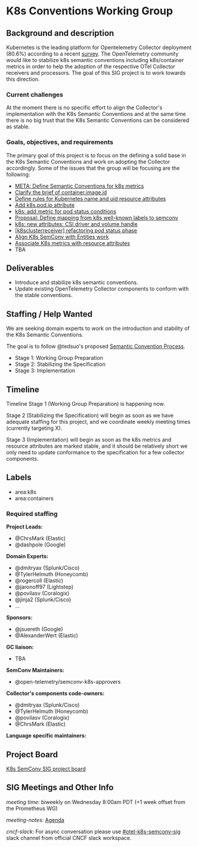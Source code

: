 # K8s Conventions Working Group

## Background and description

Kubernetes is the leading platform for Opentelemetry Collector deployment (80.6%) according
to a recent [survey](https://opentelemetry.io/blog/2024/otel-collector-survey/#otel-components-usage).
The OpenTelemetry community would like to stabilize k8s semantic conventions including k8s/container metrics
in order to help the adoption of the respective OTel Collector receivers and processors.
The goal of this SIG project is to work towards this direction.

### Current challenges

At the moment there is no specific effort to align the Collector's implementation with
the K8s Semantic Conventions and at the same time there is no big trust that the K8s Semantic Conventions
can be considered as stable.

### Goals, objectives, and requirements

The primary goal of this project is to focus on the defining a solid base in the K8s Semantic Conventions
and work on adopting the Collector accordingly. Some of the issues that the group will be focusing are the following:

* [META: Define Semantic Conventions for k8s metrics](https://github.com/open-telemetry/semantic-conventions/issues/1032)
* [Clarify the brief of container.image.id](https://github.com/open-telemetry/semantic-conventions/issues/1236)
* [Define rules for Kubernetes name and uid resource attributes](https://github.com/open-telemetry/semantic-conventions/issues/430)
* [Add k8s.pod.ip attribute](https://github.com/open-telemetry/semantic-conventions/issues/1160)
* [k8s: add metric for pod status conditions](https://github.com/open-telemetry/semantic-conventions/issues/1398)
* [Proposal: Define mapping from k8s well-known labels to semconv](https://github.com/open-telemetry/semantic-conventions/issues/236)
* [k8s: new attributes: CSI driver and volume handle](https://github.com/open-telemetry/semantic-conventions/issues/1119)
* [[k8sclusterreceiver] refactoring pod status phase](https://github.com/open-telemetry/opentelemetry-collector-contrib/issues/24425)
* [Align K8s SemConv with Entities work](https://github.com/open-telemetry/semantic-conventions/issues/1420)
* [Associate K8s metrics with resource attributes](https://github.com/open-telemetry/semantic-conventions/issues/1421)
* TBA

## Deliverables

* Introduce and stabilize k8s semantic conventions.
* Update existing OpenTelemetry Collector components to conform with the stable conventions.

## Staffing / Help Wanted

We are seeking domain experts to work on the introduction and stability of the K8s Semantic Conventions.

The goal is to follow @tedsuo's proposed [Semantic Convention Process](https://docs.google.com/document/d/1ghvajKaipiNZso3fDtyNxU7x1zx0_Eyd02OGpMGEpLE/edit#heading=h.xc2ft2cddhny).

- Stage 1: Working Group Preparation
- Stage 2: Stabilizing the Specification
- Stage 3: Implementation

## Timeline

Timeline
Stage 1 (Working Group Preparation) is happening now.

Stage 2 (Stabilizing the Specification) will begin as soon as we have adequate
staffing for this project, and we coordinate weekly
meeting times (currently targeting X).

Stage 3 (Implementation) will begin as soon as the k8s metrics and resource attributes are marked stable,
and it should be relatively short we only need to update conformance to the specification for a few collector components.

## Labels

* area:k8s
* area:containers

### Required staffing

**Project Leads:**

- @ChrsMark (Elastic)
- @dashpole (Google)

**Domain Experts:**

- @dmitryax (Splunk/Cisco)
- @TylerHelmuth (Honeycomb)
- @rogercoll (Elastic)
- @jaronoff97 (Lightstep)
- @povilasv (Coralogix)
- @jinja2 (Splunk/Cisco)
- ...

**Sponsors:**

- @jsuereth (Google)
- @AlexanderWert (Elastic)

**GC liaison:**

- TBA

**SemConv Maintainers:**

- @open-telemetry/semconv-k8s-approvers

**Collector's components code-owners:**

- @dmitryax (Splunk/Cisco)
- @TylerHelmuth (Honeycomb)
- @povilasv (Coralogix)
- @ChrsMark (Elastic)

**Language specific maintainers:**

## Project Board

[K8s SemConv SIG project board](https://github.com/orgs/open-telemetry/projects/114)

## SIG Meetings and Other Info

*meeting time*: biweekly on Wednesday 8:00am PDT (+1 week offset from the Prometheus WG)

*meeting-notes*: [Agenda](https://docs.google.com/document/d/17DqFVlLvO43neXXTwlSd1zcKjSRA8P3d0Y444QNwUTQ)

*cncf-slack*: For async conversation please use [#otel-k8s-semconv-sig](https://cloud-native.slack.com/archives/C07Q1L0FGKX) slack channel from official CNCF slack workspace.
